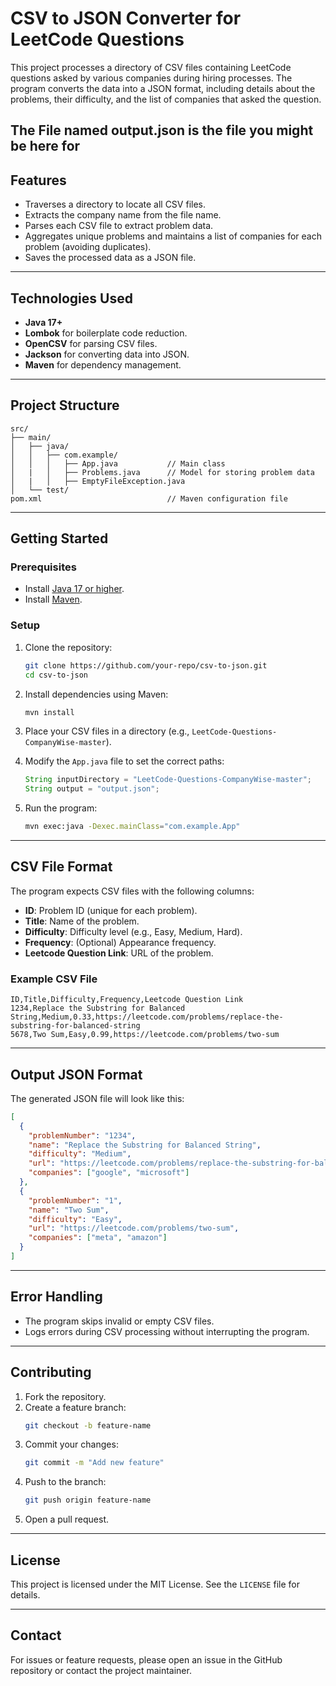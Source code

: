 
# CSV to JSON Converter for LeetCode Questions

This project processes a directory of CSV files containing LeetCode questions asked by various companies during hiring processes. The program converts the data into a JSON format, including details about the problems, their difficulty, and the list of companies that asked the question.

## **The File named output.json is the file you might be here for**

## **Features**
- Traverses a directory to locate all CSV files.
- Extracts the company name from the file name.
- Parses each CSV file to extract problem data.
- Aggregates unique problems and maintains a list of companies for each problem (avoiding duplicates).
- Saves the processed data as a JSON file.

---

## **Technologies Used**
- **Java 17+**
- **Lombok** for boilerplate code reduction.
- **OpenCSV** for parsing CSV files.
- **Jackson** for converting data into JSON.
- **Maven** for dependency management.

---

## **Project Structure**
```
src/
├── main/
│   ├── java/
│   │   ├── com.example/
│   │   │   ├── App.java           // Main class
│   |   │   ├── Problems.java      // Model for storing problem data
│   |   │   ├── EmptyFileException.java    
│   └── test/
pom.xml                            // Maven configuration file
```

---

## **Getting Started**

### **Prerequisites**
- Install [Java 17 or higher](https://www.oracle.com/java/technologies/javase-downloads.html).
- Install [Maven](https://maven.apache.org/install.html).

### **Setup**
1. Clone the repository:
   ```bash
   git clone https://github.com/your-repo/csv-to-json.git
   cd csv-to-json
   ```

2. Install dependencies using Maven:
   ```bash
   mvn install
   ```

3. Place your CSV files in a directory (e.g., `LeetCode-Questions-CompanyWise-master`).

4. Modify the `App.java` file to set the correct paths:
   ```java
   String inputDirectory = "LeetCode-Questions-CompanyWise-master";
   String output = "output.json";
   ```

5. Run the program:
   ```bash
   mvn exec:java -Dexec.mainClass="com.example.App"
   ```

---

## **CSV File Format**
The program expects CSV files with the following columns:
- **ID**: Problem ID (unique for each problem).
- **Title**: Name of the problem.
- **Difficulty**: Difficulty level (e.g., Easy, Medium, Hard).
- **Frequency**: (Optional) Appearance frequency.
- **Leetcode Question Link**: URL of the problem.

### **Example CSV File**
```csv
ID,Title,Difficulty,Frequency,Leetcode Question Link
1234,Replace the Substring for Balanced String,Medium,0.33,https://leetcode.com/problems/replace-the-substring-for-balanced-string
5678,Two Sum,Easy,0.99,https://leetcode.com/problems/two-sum
```

---

## **Output JSON Format**
The generated JSON file will look like this:
```json
[
  {
    "problemNumber": "1234",
    "name": "Replace the Substring for Balanced String",
    "difficulty": "Medium",
    "url": "https://leetcode.com/problems/replace-the-substring-for-balanced-string",
    "companies": ["google", "microsoft"]
  },
  {
    "problemNumber": "1",
    "name": "Two Sum",
    "difficulty": "Easy",
    "url": "https://leetcode.com/problems/two-sum",
    "companies": ["meta", "amazon"]
  }
]
```

---

## **Error Handling**
- The program skips invalid or empty CSV files.
- Logs errors during CSV processing without interrupting the program.

---

## **Contributing**
1. Fork the repository.
2. Create a feature branch:
   ```bash
   git checkout -b feature-name
   ```
3. Commit your changes:
   ```bash
   git commit -m "Add new feature"
   ```
4. Push to the branch:
   ```bash
   git push origin feature-name
   ```
5. Open a pull request.

---

## **License**
This project is licensed under the MIT License. See the `LICENSE` file for details.

---

## **Contact**
For issues or feature requests, please open an issue in the GitHub repository or contact the project maintainer.
